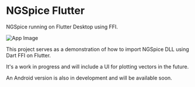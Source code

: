 # NGSpice Flutter

NGSpice running on Flutter Desktop using FFI.

![App Image](https://softbrewmobile.com/otherimages/ngSpiceFlutter01.jpg)

This project serves as a demonstration of how to import NGSpice DLL using Dart FFI on Flutter.

It's a work in progress and will include a UI for plotting vectors in the future.

An Android version is also in development and will be available soon.
